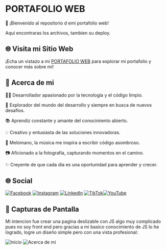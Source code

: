 # **PORTAFOLIO WEB**

👋 ¡Bienvenido al repositorio d emi portafolio web!

Aquí encontraras los archivos, tambien su deploy.

## 🌐 Visita mi Sitio Web

¡Echa un vistazo a mi [PORTAFOLIO WEB](https://duskstargithub.github.io/) para explorar mi portafolio y conocer más sobre mí!

## 💫 Acerca de mi

👨‍💻 Desarrollador apasionado por la tecnología y el código limpio.

🚀 Explorador del mundo del desarrollo y siempre en busca de nuevos desafíos.

📚 Aprendiz constante y amante del conocimiento abierto.

💡 Creativo y entusiasta de las soluciones innovadoras.

🎵 Melómano, la música me inspira a escribir código asombroso.

📷 Aficionado a la fotografía, capturando momentos en el camino.

✨ Creyente de que cada día es una oportunidad para aprender y crecer.

## 🌐 Social

[![Facebook](https://img.shields.io/badge/Facebook-%231877F2.svg?logo=Facebook&logoColor=white)](https://www.facebook.com/duskstarspr) [![Instagram](https://img.shields.io/badge/Instagram-%23E4405F.svg?logo=Instagram&logoColor=white)](https://instagram.com/lduskstarl) [![LinkedIn](https://img.shields.io/badge/LinkedIn-%230077B5.svg?logo=linkedin&logoColor=white)](https://linkedin.com/in/speencer-lk) [![TikTok](https://img.shields.io/badge/TikTok-%23000000.svg?logo=TikTok&logoColor=white)](https://tiktok.com/@iduskstari)[![YouTube](https://img.shields.io/badge/YouTube-%23FF0000.svg?logo=YouTube&logoColor=white)](https://youtube.com/@@duskstar2759)

## 📸 Capturas de Pantalla

Mi intencion fue crear una pagina deslizable con JS algo muy complicado pues no soy front end pero gracias a mi basico conocimiento de JS lo he logrado, logre un diseño simple pero con una vista profesional:

![Inicio](URL_CAPTURA_PANTALLA_1)
![Acerca de mi](URL_CAPTURA_PANTALLA_2)
